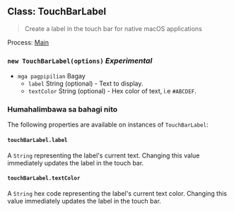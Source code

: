 ## Class: TouchBarLabel

> Create a label in the touch bar for native macOS applications

Process: [Main](../tutorial/quick-start.md#main-process)

### `new TouchBarLabel(options)` *Experimental*

* `mga pagpipilian` Bagay 
  * `label` String (optional) - Text to display.
  * `textColor` String (optional) - Hex color of text, i.e `#ABCDEF`.

### Humahalimbawa sa bahagi nito

The following properties are available on instances of `TouchBarLabel`:

#### `touchBarLabel.label`

A `String` representing the label's current text. Changing this value immediately updates the label in the touch bar.

#### `touchBarLabel.textColor`

A `String` hex code representing the label's current text color. Changing this value immediately updates the label in the touch bar.